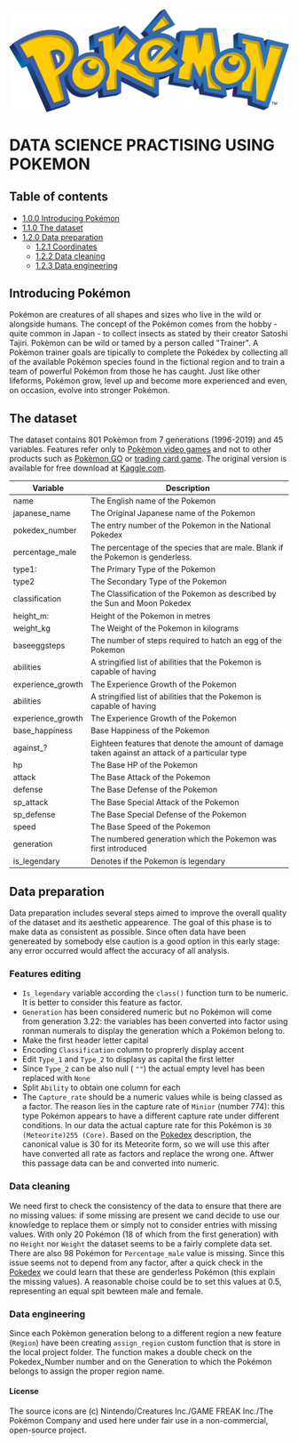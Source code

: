 
![](Pokémon_images/R_Pokémon_images_logo.png)

# DATA SCIENCE PRACTISING USING POKEMON

## Table of contents
<!--ts-->
- [1.0.0 Introducing Pokémon](#Introducing-Pokémon)
- [1.1.0 The dataset](#The_dataset)
- [1.2.0 Data preparation](#Data-preparation)
    - [1.2.1 Coordinates](#Features-editing)
    - [1.2.2 Data cleaning](#Data-cleaning)
    - [1.2.3 Data engineering](#Data-engineering)
<!--te-->

## Introducing Pokémon
Pokémon are creatures of all shapes and sizes who live in the wild or alongside humans. The concept of the Pokémon comes from the hobby - quite common in Japan - to collect insects as stated by their creator Satoshi Tajiri. Pokèmon can be wild or tamed by a person called "Trainer". A Pokèmon trainer goals are tipically to complete the Pokédex by collecting all of the available Pokémon species found in the fictional region and to train a team of powerful Pokémon from those he has caught. Just like other lifeforms, Pokémon grow, level up and become more experienced and even, on occasion, evolve into stronger Pokémon.

## The dataset
The dataset contains 801 Pokèmon from 7 generations (1996-2019) and 45 variables. Features refer only to [Pokèmon video games](https://github.com/https://en.wikipedia.org/wiki/Pok%C3%A9mon_(video_game_series)) and not to other products such as [Pokèmon GO](https://github.com/https://en.wikipedia.org/wiki/Pok%C3%A9mon_Go) or [trading card game](https://github.com/https://en.wikipedia.org/wiki/Pok%C3%A9mon_Trading_Card_Game). The original version is available for free download at [Kaggle.com](//github.com/https:https://www.kaggle.com/rounakbanik/pokemon).

| Variable          | Description |
| ---------------   | ------------- |
| name              | The English name of the Pokemon  |
| japanese_name     | The Original Japanese name of the Pokemon  |
| pokedex_number    | The entry number of the Pokemon in the National Pokedex  |
| percentage_male   | The percentage of the species that are male. Blank if the Pokemon is genderless.  |
| type1:            | The Primary Type of the Pokemon  |
| type2             | The Secondary Type of the Pokemon  |
| classification    | The Classification of the Pokemon as described by the Sun and Moon Pokedex  |
| height_m:         | Height of the Pokemon in metres |
| weight_kg         | The Weight of the Pokemon in kilograms |
| baseeggsteps      | The number of steps required to hatch an egg of the Pokemon |
| abilities         | A stringified list of abilities that the Pokemon is capable of having  |
| experience_growth | The Experience Growth of the Pokemon  |
| abilities         | A stringified list of abilities that the Pokemon is capable of having  |
| experience_growth | The Experience Growth of the Pokemon  |
| base_happiness    | Base Happiness of the Pokemon  |
| against_?         | Eighteen features that denote the amount of damage taken against an attack of a particular type|
| hp                | The Base HP of the Pokemon |
| attack            | The Base Attack of the Pokemon |
| defense           | The Base Defense of the Pokemon |
| sp_attack         | The Base Special Attack of the Pokemon |
| sp_defense        | The Base Special Defense of the Pokemon|
| speed             | The Base Speed of the Pokemon|
| generation        | The numbered generation which the Pokemon was first introduced |
| is_legendary      | Denotes if the Pokemon is legendary |

## Data preparation
Data preparation includes several steps aimed to improve  the overall quality of the dataset and its aesthetic appearence. The goal of this phase is to make data as consistent as possible. Since often data have been genereated by somebody else caution is a good option in this early stage: any error occurred would affect the accuracy of all analysis.

### Features editing
* ```Is_legendary``` variable according the ```class()``` function turn to be numeric. It is better to consider this feature as factor.
* ```Generation``` has been considered numeric but no Pokémon will come from generation 3.22: the variables has been converted into factor using ronman numerals to display the generation which a Pokémon belong to.
* Make the first header letter capital 
* Encoding ```Classification``` column to proprerly display accent 
* Edit ```Type_1``` and ```Type_2``` to displasy as capital the first letter
* Since ```Type_2``` can be also null ( ```""```) the actual empty level has been replaced with ```None```
* Split ```Ability``` to obtain one column for each
* The ```Capture_rate``` should be a numeric values while is being classed as a factor. The reason lies in the capture rate of ```Minior``` (number 774): this type Pokémon appears to have a different capture rate under different conditions. In our data the actual capture rate for this Pokémon is ```30 (Meteorite)255 (Core)```. Based on the [Pokedex](https://pokemondb.net/pokedex) description, the canonical value is 30 for its Meteorite form, so we will use this after have converted all rate as factors and replace the wrong one. Aftwer this passage data can be and converted into numeric.

### Data cleaning
We need first to check the consistency of the data to ensure that there are no missing values: if some missing are present we cand decide to use our knowledge to replace them or simply not to consider entries with missing values. With only 20 Pokémon (18 of which from the first generation) with no ```Height``` nor ```Weight``` the dataset seems to be a fairly complete data set. There are also 98 Pokémon for ```Percentage_male``` value is missing. Since this issue seems not to depend from any factor, after a quick check in the [Pokedex](https://pokemondb.net/pokedex) we could learn that these are genderless Pokémon (this explain the missing values). A reasonable choise could be to set this values at 0.5, representing an equal spit bewteen male and female.

### Data engineering 
Since each Pokèmon generation belong to a different region a new feature (```Region```) have been creating ```assign_region``` custom function that is store in the local project folder. The function makes a double check on the Pokedex_Number number and on the Generation to which the Pokémon belongs to assign the proper region name.

#### License
The source icons are (c) Nintendo/Creatures Inc./GAME FREAK Inc./The Pokémon Company and used here under fair use in a non-commercial, open-source project.
